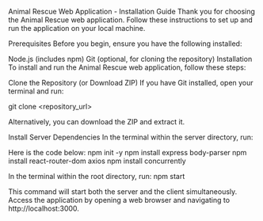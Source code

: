Animal Rescue Web Application - Installation Guide
Thank you for choosing the Animal Rescue web application. Follow these instructions to set up and run the application on your local machine.

Prerequisites
Before you begin, ensure you have the following installed:

Node.js (includes npm)
Git (optional, for cloning the repository)
Installation
To install and run the Animal Rescue web application, follow these steps:

Clone the Repository (or Download ZIP)
If you have Git installed, open your terminal and run:

git clone <repository_url>

Alternatively, you can download the ZIP and extract it.

Install Server Dependencies
In the terminal within the server directory, run:

Here is the code below:
npm init -y
npm install express body-parser
npm install react-router-dom axios
npm install concurrently


In the terminal within the root directory, run:
npm start

This command will start both the server and the client simultaneously. Access the application by opening a web browser and navigating to http://localhost:3000.